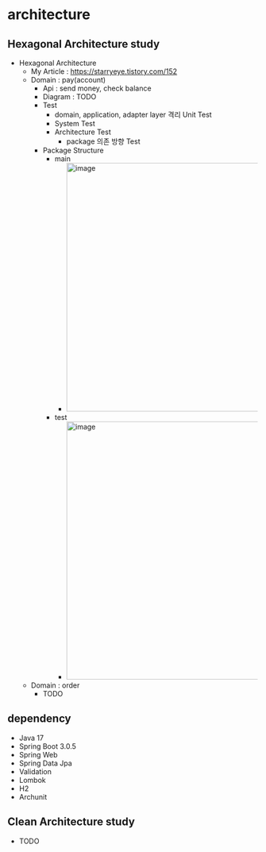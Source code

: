 # architecture

## Hexagonal Architecture study
- Hexagonal Architecture
  - My Article : https://starryeye.tistory.com/152
  - Domain : pay(account)
    - Api : send money, check balance
    - Diagram : TODO
    - Test
      - domain, application, adapter layer 격리 Unit Test
      - System Test
      - Architecture Test
        - package 의존 방향 Test
    - Package Structure
      - main
        - <img width="501" alt="image" src="https://github.com/starryeye/architecture/assets/33487061/5f5a9428-4654-458b-af22-0a6bbd96dbab">
      - test
        - <img width="520" alt="image" src="https://github.com/starryeye/architecture/assets/33487061/f23a0ca6-54e5-4f7d-ad8f-cf3573152072">
  - Domain : order
    - TODO
  
  
## dependency
- Java 17
- Spring Boot 3.0.5
- Spring Web
- Spring Data Jpa
- Validation
- Lombok
- H2
- Archunit

## Clean Architecture study
- TODO  
